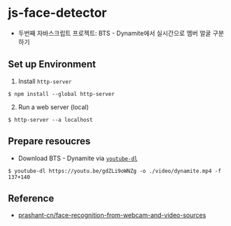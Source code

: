 # js-face-detector
- 두번째 자바스크립트 프로젝트: BTS - Dynamite에서 실시간으로 멤버 얼굴 구분하기

## Set up Environment
1. Install `http-server`

`$ npm install --global http-server` 

2. Run a web server (local)

`$ http-server --a localhost`

## Prepare resoucres 
- Download BTS - Dynamite via [`youtube-dl`](https://ytdl-org.github.io/youtube-dl/index.html)

`$ youtube-dl https://youtu.be/gdZLi9oWNZg -o ./video/dynamite.mp4 -f 137+140`

## Reference
- [prashant-cn/face-recognition-from-webcam-and-video-sources](https://github.com/prashant-cn/face-recognition-from-webcam-and-video-sources)